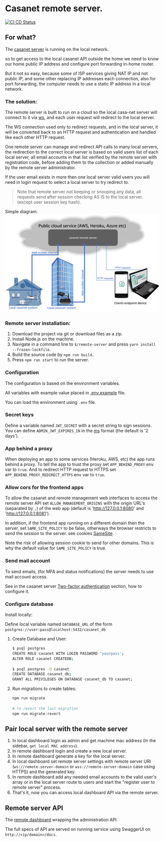 # Casanet remote server.

[![CI CD Status](https://github.com/casanet/remote-server/workflows/Casanet%20Remote%20CI%20CD/badge.svg?branch=master)](https://github.com/casanet/remote-server/actions)

## For what?

The [casanet server](https://github.com/casanet/casanet-server) is running on the local network.

so to get access to the local casanet API outside the home we need to know our home public IP address and configure port forwarding in-home router.

But it not so easy, because some of ISP services giving NAT IP and not public IP, and some other replacing IP addresses each connection,
also for port forwarding, the computer needs to use a static IP address in a local network.

### The solution:

The remote server is built to run on a cloud so the local casa-net server will connect to it via [ws](https://www.w3.org/TR/websockets/),
and each user request will redirect to the local server.

The WS connection used only to redirect requests,
and in the local server, it will be converted back to an HTTP request and authentication and handled like each other HTTP request.

One remote server can manage and redirect API calls to many local servers,
the redirection to the correct local server is based on valid users list of each local server, all email accounts in that list verified by the remote server with registration code, before adding them to the collection or added manually by the remote server administrator.

If the user email exists in more then one local server valid users you will need in login request to select a local server to try redirect to.

> Note that remote server not keeping or snooping any data,
> all requests send after session checking AS IS to the local server. (except user session key hash).

Simple diagram:
![Screenshot](./docs/images/remote-diagram.png)

### Remote server installation:

1. Download the project via git or download files as a zip.
1. Install Node.js on the machine.
1. Navigate in a command line to `$/remote-server` and press `yarn install --frozen-lockfile`.
1. Build the source code by `npm run build`.
1. Press `npm run start` to run the server.

### Configuration

The configuration is based on the environment variables.

All variables with example value placed in [.env.example](./.env.example) file.

You can load the environment using `.env` file.

### Secret keys

Define a variable named `JWT_SECRET` with a secret string to sign sessions.
You can define `ADMIN_JWT_EXPIRES_IN` in the [ms](https://www.npmjs.com/package/ms) format (the default is '2 days').

### App behind a proxy

When deploying an app to some services (Heroku, AWS, etc) the app runs behind a proxy.
To tell the app to trust the proxy set `APP_BEHIND_PROXY` env var to `true`.
And to redirect HTTP request to HTTPS set `APP_BEHIND_PROXY_REDIRECT_HTTPS` env var to `true`.

### Allow cors for the frontend apps

To allow the casanet and remote management web interfaces to access the remote server API set `ALLOW_MANAGEMENT_ORIGINS` with the origin URL's (separated by `,`) of the web app (default is 'http://127.0.0.1:8080' and 'http://127.0.0.1:8081').

In addition, if the frontend app running on a different domain then the server, set `SAME_SITE_POLICY` to be false, otherways the browser restricts to send the session to the server. see cookies [SameSite](https://developer.mozilla.org/en-US/docs/Web/HTTP/Headers/Set-Cookie).

Note the risk of allowing session cookie to send for other domains.
This is why the default value for `SAME_SITE_POLICY` is true.

### Send mail account

To send emails, (for MFA and status notifications) the server needs to use mail account access.

See in the casanet server [Two-factor authentication](https://github.com/casanet/casanet-server/tree/master/backend#two-factor-authentication-mfa) section, how to configure it.

### Configure database

Install locally:

Define local variable named `DATABASE_URL` of the form `postgres://user:pass@localhost:5432/casanet_db`

1. Create Database and User:

   ```bash
   $ psql postgres
   CREATE ROLE casanet WITH LOGIN PASSWORD 'yourpass';
   ALTER ROLE casanet CREATEDB;

   $ psql postgres -U casanet
   CREATE DATABASE casanet_db;
   GRANT ALL PRIVILEGES ON DATABASE casanet_db TO casanet;
   ```

2. Run migrations to create tables:

   ```bash
   npm run migrate

   # to revert the last migration
   npm run migrate:revert
   ```

## Pair local server with the remote server

1. In local dashboard login as admin and get machine mac address (In the sidebar, `get local MAC address`).
1. In remote dashboard login and create a new local server.
1. In remote dashboard generate a key for the local server.
1. In local dashboard set remote server settings with remote server URI (`ws://remote-server-domain` or `wss://remote-server-domain` case using HTTPS)
   and the generated key.
1. In remote dashboard add any needed email accounts to the valid user's array or in the local server route to users and start the "register user to remote server" process.
1. That's it, now you can access local dashboard API via the remote server.

## Remote server API

The [remote dashboard](https://github.com/casanet/remote-dashboard) wrapping the administration API.

The full specs of API are served on running service using SwaggerUI on `http://<ip/domain>/docs`.
